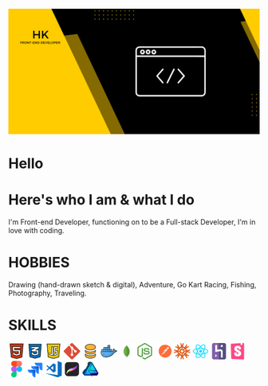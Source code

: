 <code><img height="" src="All items/image/HK.jpg" alt="hk"></code>

# Hello

# Here's who I am & what I do 
I'm Front-end Developer, functioning on to be a Full-stack Developer, I'm in love with coding.

# HOBBIES
Drawing (hand-drawn sketch & digital), Adventure, Go Kart Racing, Fishing, Photography, Traveling.
#
# SKILLS

<code><img height="33" src="All items/icons/html.png" alt="HTML"></code>
<code><img height="33" src="All items/icons/css.png" alt="CSS"></code>
<code><img height="33" src="All items/icons/JavaScript.png" alt="JavaScript"></code>
<code><img height="33" src="All items/icons/git.png" alt="git"></code>
<code><img height="33" src="All items/icons/DATABASES.png" alt="DATABASES"></code>
<code><img height="33" src="All items/icons/docker.png" alt="docker"></code>
<code><img height="33" src="All items/icons/MongoDB.svg" alt="MongoDB"></code>
<code><img height="33" src="All items/icons/node.png" alt="node"></code>
<code><img height="33" src="All items/icons/postman.svg" alt="postman"></code>
<code><img height="33" src="All items/icons/knex.png" alt="knex"></code>
<code><img height="33" src="All items/icons/react.png" alt="react"></code>
<code><img height="33" src="All items/icons/heroku.png" alt="heroku"></code>
<code><img height="33" src="All items/icons/storybook.svg" alt="storybook"></code>
<code><img height="33" src="All items/icons/figma.png" alt="figma"></code>
<code><img height="33" src="All items/icons/jira.svg" alt="jira"></code>
<code><img height="33" src="All items/icons/visual studio code.png" alt="visual studio code"></code>
<code><img height="33" src="All items/icons/procreate.png" alt="procreate"></code>
<code><img height="33" src="All items/icons/affinity designer.png" alt="affinity designer"></code>
